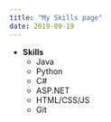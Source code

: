 ```yaml
---
title: "My Skills page"
date: 2019-09-19
---
```


 - **Skills**
    - Java
    - Python
    - C#
    - ASP.NET
    - HTML/CSS/JS
    - Git
